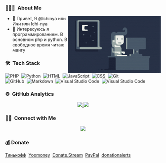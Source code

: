 ### 👨🏻‍💻 &nbsp;About Me

<img alt="Night Coding" src="Night-Coding.gif" align="right"/>

- 👋 Привет, Я @Ichinya или Ичи или Ichi-nya
- 👀 Интересуюсь я программированием. В основном php и python. В свободное время читаю мангу

### 🛠 &nbsp;Tech Stack

![PHP](https://img.shields.io/badge/-PHP-05122A?style=flat&logo=PHP)&nbsp;
![Python](https://img.shields.io/badge/-Python-05122A?style=flat&logo=python)&nbsp;
![HTML](https://img.shields.io/badge/-HTML-05122A?style=flat&logo=HTML5)&nbsp;
![JavaScript](https://img.shields.io/badge/-JavaScript-05122A?style=flat&logo=javascript)&nbsp;
![CSS](https://img.shields.io/badge/-CSS-05122A?style=flat&logo=CSS3&logoColor=1572B6)&nbsp;
![Git](https://img.shields.io/badge/-Git-05122A?style=flat&logo=git)\
![GitHub](https://img.shields.io/badge/-GitHub-05122A?style=flat&logo=github)&nbsp;
![Markdown](https://img.shields.io/badge/-Markdown-05122A?style=flat&logo=markdown)&nbsp;
![Visual Studio Code](https://img.shields.io/badge/-Visual%20Studio%20Code-05122A?style=flat&logo=visual-studio-code&logoColor=007ACC)&nbsp;
![Visual Studio Code](https://img.shields.io/badge/-PhpStorm-05122A?style=flat&logo=phpstorm&logoColor=007ACC)&nbsp;

### ⚙️ &nbsp;GitHub Analytics

<p align="center">
<a href="https://github.com/ichiblog">
  <img height="180em" src="https://github-readme-stats.vercel.app/api?username=Ichinya&theme=dracula&count_private=true&show_icons=true"/>
  <img height="180em" src="https://github-readme-stats.vercel.app/api/top-langs/?username=Ichinya&theme=dracula&layout=compact&langs_count=8"/>
</a>
</p>

### 🤝🏻 &nbsp;Connect with Me

<p align="center">
<a href="https://ichiblog.ru"><img src="https://img.shields.io/badge/-Сайт-1769FF?style=flat&logo=wordpress&logoColor=white"/></a>
</p>


### 💰 Donate

[Тинькофф](https://www.tinkoff.ru/cf/VApzsOepH2)&nbsp;
[Yoomoney](https://sobe.ru/na/yandex_turbo_for_mediawiki)&nbsp;
[Donate.Stream](https://donate.stream/ichi)&nbsp;
[PayPal](https://www.paypal.com/paypalme/ichinya)&nbsp;
[donationalerts](https://www.donationalerts.com/r/ichi_nya)&nbsp;

